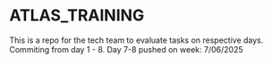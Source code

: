 # ATLAS_TRAINING
This is a repo for the tech team to evaluate tasks on respective days. Commiting from day 1 - 8.
Day 7-8 pushed on week: 7/06/2025 
